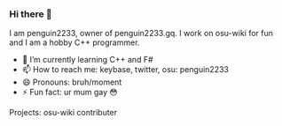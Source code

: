 ### Hi there 👋

I am penguin2233, owner of penguin2233.gq. I work on osu-wiki for fun and I am a hobby C++ programmer. 

- 🌱 I’m currently learning C++ and F#
- 📫 How to reach me: keybase, twitter, osu: penguin2233
- 😄 Pronouns: bruh/moment
- ⚡ Fun fact: ur mum gay :flushed:

Projects:
osu-wiki contributer

